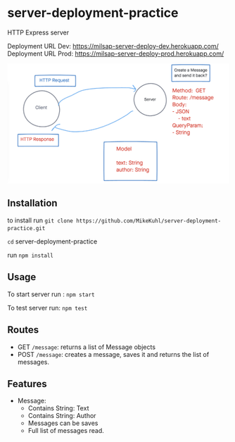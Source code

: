 # server-deployment-practice
HTTP Express server

Deployment URL Dev: https://milsap-server-deploy-dev.herokuapp.com/
Deployment URL Prod: https://milsap-server-deploy-prod.herokuapp.com/


![Data Flow](/UML.png)

## Installation

to install run `git clone https://github.com/MikeKuhl/server-deployment-practice.git`

`cd` server-deployment-practice

run `npm install`

## Usage

To start server run : `npm start`

To test server run: `npm test`

## Routes

* GET `/message`: returns a list of Message objects
* POST `/message`: creates a message, saves it and returns the list of messages.

## Features

* Message:
  * Contains String: Text
  * Contains String: Author
  * Messages can be saves
  * Full list of messages read.